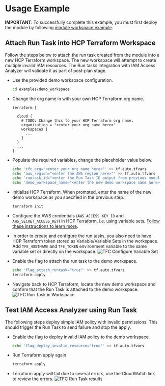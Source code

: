 # Usage Example

**IMPORTANT**: To successfully complete this example, you must first deploy the module by following [module workspace example](../module_workspace/README.md).

## Attach Run Task into HCP Terraform Workspace

Follow the steps below to attach the run task created from the module into a new HCP Terraform workspace. The new workspace will attempt to create multiple invalid IAM resources. The Run tasks integration with IAM Access Analyzer will validate it as part of post-plan stage.

* Use the provided demo workspace configuration.

  ```bash
  cd examples/demo_workspace
  ```

* Change the org name in with your own HCP Terraform org name.

  ```hcl
  terraform {

    cloud {
      # TODO: Change this to your HCP Terraform org name.
      organization = "<enter your org name here>"
      workspaces {
        ...
      }
    }
    ...
  }
  ```

* Populate the required variables, change the placeholder value below.

  ```bash
  echo 'tfc_org="<enter your org name here>"' >> tf.auto.tfvars
  echo 'aws_region="<enter the AWS region here>"' >> tf.auto.tfvars
  echo 'runtask_id="<enter the Run Task ID output from previous module deployment>"' >> tf.auto.tfvars
  echo 'demo_workspace_name="<enter the new demo workspace name here>"' >> tf.auto.tfvars
  ```

* Initialize HCP Terraform. When prompted, enter the name of the new demo workspace as you specified in the previous step.

  ```bash
  terraform init
  ```

* Configure the AWS credentials (`AWS_ACCESS_KEY_ID` and `AWS_SECRET_ACCESS_KEY`) in HCP Terraform, i.e. using variable sets. [Follow these instructions to learn more](https://developer.hashicorp.com/terraform/tutorials/cloud-get-started/cloud-create-variable-set).

* In order to create and configure the run tasks, you also need to have HCP Terraform token stored as Variable/Variable Sets in the workspace. Add `TFE_HOSTNAME` and `TFE_TOKEN` environment variable to the same variable set or directly on the workspace. ![TFC Configure Variable Set](../diagram/TerraformCloud-VariableSets.png?raw=true "Configure HCP Terraform Variable Set")

* Enable the flag to attach the run task to the demo workspace.

   ```bash
   echo 'flag_attach_runtask="true"' >> tf.auto.tfvars
   terraform apply
   ```

* Navigate back to HCP Terraform, locate the new demo workspace and confirm that the Run Task is attached to the demo workspace. ![TFC Run Task in Workspace](../../diagram/TerraformCloud-RunTaskWorkspace.png?raw=true "Run Task attached to the demo workspace")

## Test IAM Access Analyzer using Run Task

The following steps deploy simple IAM policy with invalid permissions. This should trigger the Run Task to send failure and stop the apply.

* Enable the flag to deploy invalid IAM policy to the demo workspace.

  ```bash
  echo 'flag_deploy_invalid_resource="true"' >> tf.auto.tfvars
  ```

* Run Terraform apply again

  ```bash
  terraform apply
  ```

* Terraform apply will fail due to several errors, use the CloudWatch link to review the errors. ![TFC Run Task results](../../diagram/TerraformCloud-RunTaskOutput.png?raw=true "Run Task output with IAM Access Analyzer validation")
